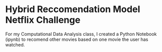 # Hybrid Reccomendation Model Netflix Challenge
For my Computational Data Analysis class, I created a Python Notebook (ipynb) to recomend other movies based on one movie the user has watched.
